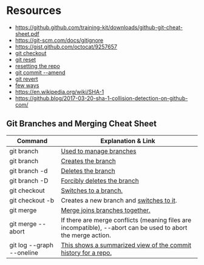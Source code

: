 # Resources

* https://github.github.com/training-kit/downloads/github-git-cheat-sheet.pdf
* https://git-scm.com/docs/gitignore
* https://gist.github.com/octocat/9257657
* [git checkout](https://git-scm.com/docs/git-checkout)
* [git reset](https://git-scm.com/docs/git-reset#_examples)
* [resetting the repo](https://jwiegley.github.io/git-from-the-bottom-up/3-Reset/4-doing-a-hard-reset.html)
* [git commit --amend](https://git-scm.com/docs/git-commit#Documentation/git-commit.txt---amend)
* [git revert](https://git-scm.com/docs/git-revert)
* [few ways](https://git-scm.com/book/en/v2/Git-Basics-Undoing-Things) 
* https://en.wikipedia.org/wiki/SHA-1
* https://github.blog/2017-03-20-sha-1-collision-detection-on-github-com/

## Git Branches and Merging Cheat Sheet

| Command                   | Explanation & Link 
|---------------------------|--------------------
| git branch                | [Used to manage branches](https://git-scm.com/docs/git-branch)
| git branch <name>         | [Creates the branch](https://git-scm.com/book/en/v2/Git-Branching-Basic-Branching-and-Merging)
| git branch -d <name>      | [Deletes the branch](https://git-scm.com/docs/git-branch#Documentation/git-branch.txt--D)
| git branch -D <name>      | [Forcibly deletes the branch ](https://git-scm.com/docs/git-branch#Documentation/git-branch.txt--D)
| git checkout <branch>     | [Switches to a branch.](https://git-scm.com/docs/git-checkout)
| git checkout -b <branch>  | Creates a new branch and [switches to it](https://git-scm.com/docs/git-checkout#Documentation/git-checkout.txt--bltnewbranchgt).
| git merge <branch>        | [Merge joins branches together.](https://git-scm.com/docs/git-merge)
| git merge --abort         | If there are merge conflicts (meaning files are incompatible), --abort can be used to abort the merge action.
| git log --graph --oneline | [This shows a summarized view of the commit history for a repo. ](https://git-scm.com/book/en/v2/Git-Basics-Viewing-the-Commit-History)